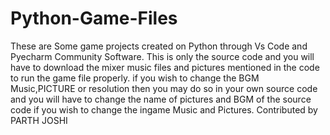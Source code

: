 # Python-Game-Files
These are Some game projects created on Python through Vs Code and Pyecharm Community Software.
This is only the source code and you will have to download the mixer music files and pictures mentioned in the code to run the game file properly. if you wish to change the BGM Music,PICTURE or resolution then you may do so in your own source code and you will have to change the name of pictures and BGM  of the source code if you wish to change the ingame Music and Pictures.
Contributed by PARTH JOSHI
